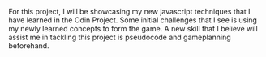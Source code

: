 For this project, I will be showcasing my new javascript techniques that I have learned in the Odin Project. Some initial challenges that I see is using my newly learned concepts to form the game. A new skill that I believe will assist me in tackling this project is pseudocode and gameplanning beforehand.

